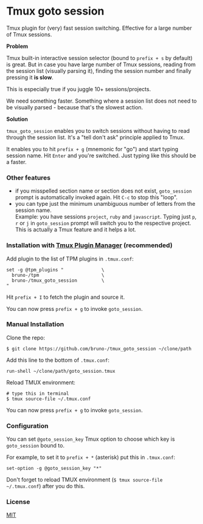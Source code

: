 # Tmux goto session

Tmux plugin for (very) fast session switching. Effective for a large number of
Tmux sessions.

**Problem**

Tmux built-in interactive session selector (bound to `prefix + s` by default)
is great. But in case you have large number of Tmux sessions, reading from the
session list (visually parsing it), finding the session number and finally
pressing it **is slow**.

This is especially true if you juggle 10+ sessions/projects.

We need something faster. Something where a session list does not need to be
visually parsed - because that's the slowest action.

**Solution**

`tmux_goto_session` enables you to switch sessions without having to read
through the session list. It's a "tell don't ask" principle applied to Tmux.

It enables you to hit `prefix + g` (mnemonic for "go") and start typing session
name. Hit `Enter` and you're switched. Just typing like this should be a faster.

### Other features

- if you misspelled section name or section does not exist, `goto_session`
  prompt is automatically invoked again. Hit `C-c` to stop this "loop".
- you can type just the minimum unambiguous number of letters from the session
  name.<br/>
  Example: you have sessions `project`, `ruby` and `javascript`. Typing just
  `p`, `r` or `j` in `goto_session` prompt will switch you to the respective
  project.<br/>
  This is actually a Tmux feature and it helps a lot.

### Installation with [Tmux Plugin Manager](https://github.com/bruno-/tpm) (recommended)

Add plugin to the list of TPM plugins in `.tmux.conf`:

    set -g @tpm_plugins "              \
      bruno-/tpm                       \
      bruno-/tmux_goto_session         \
    "

Hit `prefix + I` to fetch the plugin and source it.

You can now press `prefix + g` to invoke `goto_session`.

### Manual Installation

Clone the repo:

    $ git clone https://github.com/bruno-/tmux_goto_session ~/clone/path

Add this line to the bottom of `.tmux.conf`:

    run-shell ~/clone/path/goto_session.tmux

Reload TMUX environment:

    # type this in terminal
    $ tmux source-file ~/.tmux.conf

You can now press `prefix + g` to invoke `goto_session`.

### Configuration

You can set `@goto_session_key` Tmux option to choose which key is
`goto_session` bound to.

For example, to set it to `prefix + *` (asterisk) put this in `.tmux.conf`:

    set-option -g @goto_session_key "*"

Don't forget to reload TMUX environment (`$ tmux source-file ~/.tmux.conf`)
after you do this.

### License

[MIT](LICENSE.md)
